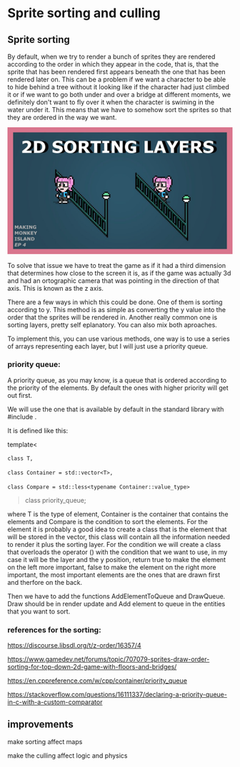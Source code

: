 # Sprite sorting and culling

## Sprite sorting

  By default, when we try to render a bunch of sprites they are rendered according to the order in which they appear in the code, that is, that the sprite that has been rendered first appears beneath the one that has been rendered later on. This can be a problem if we want a character to be able to hide behind a tree without it looking like if the character had just climbed it or if we want to go both under and over a bridge at different moments, we definitely don't want to fly over it when the character is swiming in the water under it. This means that we have to somehow sort the sprites so that they are ordered in the way we want.
   
  ![this is a test](https://github.com/SergioGarriguez/Sprite-sorting-and-culling/blob/main/images/sorting-example.jpg)
  
   To solve that issue we have to treat the game as if it had a third dimension that determines how close to the screen it is, as if the game was actually 3d and had an ortographic camera that was pointing in the direction of that axis. This is known as the z axis.
   
   There are a few ways in which this could be done. One of them is sorting according to y. This method is as simple as converting the y value into the order that the  sprites will be rendered in. Another really common one is sorting layers, pretty self eplanatory. You can also mix both aproaches.
   
   To implement this, you can use various methods, one way is to use a series of arrays representing each layer, but I will just use a priority queue.
   
 ### priority queue:
 
   A priority queue, as you may know, is a queue that is ordered according to the priority of the elements. By default the ones with higher priority will get out first.
   
   We will use the one that is available by default in the standard library with #include <queue>.
   
   It is defined like this:
   
   template<
   
    class T,
    
    class Container = std::vector<T>,
    
    class Compare = std::less<typename Container::value_type>
    
> class priority_queue;

  where T is the type of element, Container is the container that contains the elements and Compare is the condition to sort the elements. For the element it is probably a good idea to create a class that is the element that will be stored in the vector, this class will contain all the information needed to render it plus the sorting layer. For the condition we will create a class that overloads the operator () with the condition that we want to use, in my case it will be the layer and the y position, return true to make the element on the left more important, false to make the element on the right more important, the most important elements are the ones that are drawn first and therfore on the back.
  
  Then we have to add the functions AddElementToQueue and DrawQueue. Draw should be in render update and Add element to queue in the entities that you want to sort.
   
  ### references for the sorting:
   
   https://discourse.libsdl.org/t/z-order/16357/4
   
   https://www.gamedev.net/forums/topic/707079-sprites-draw-order-sorting-for-top-down-2d-game-with-floors-and-bridges/
   
   https://en.cppreference.com/w/cpp/container/priority_queue
   
   https://stackoverflow.com/questions/16111337/declaring-a-priority-queue-in-c-with-a-custom-comparator
   
   
   ## improvements
   
   make sorting affect maps
   
   make the culling affect logic and physics
   
